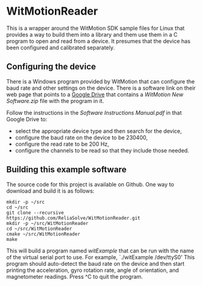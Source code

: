 # WitMotionReader

This is a wrapper around the WitMotion SDK sample files for Linux that provides a way
to build them into a library and them use them in a C program to open and read from a
device. It presumes that the device has been configured and calibrated separately.

## Configuring the device

There is a Windows program provided by WitMotion that can configure the baud rate
and other settings on the device. There is a software link on their web page that
points to a [Google Drive](https://drive.google.com/drive/folders/1TLutidDBd_tDg5aTXgjvkz63OVt5_8ZZ)
that contains a *WitMotion New Software.zip* file with the program in it.

Follow the instructions in the *Software Instructions Manual.pdf* in that Google Drive to:
- select the appropriate device type and then search for the device,
- configure the baud rate on the device to be 230400,
- configure the read rate to be 200 Hz,
- configure the channels to be read so that they include those needed.

## Building this example software

The source code for this project is available on Github. One way to download and build
it is as follows:
```
mkdir -p ~/src
cd ~/src
git clone --recursive https://github.com/ReliaSolve/WitMotionReader.git
mkdir -p ~/src/WitMotionReader
cd ~/src/WitMotionReader
cmake ~/src/WitMotionReader
make
```

This will build a program named *witExample* that can be run with the name of the
virtual serial port to use. For example, `./witExample /dev/ttyS0'
This program should auto-detect the baud rate on the device and then start
printing the acceleration, gyro rotation rate, angle of orientation, and
magnetometer readings. Press ^C to quit the program.

